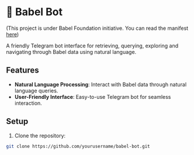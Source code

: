 # 🤖 Babel Bot

(This project is under Babel Foundation initiative. You can read the manifest [here](https://github.com/margostino/babel-foundation))

A friendly Telegram bot interface for retrieving, querying, exploring and navigating through Babel data using natural language.

## Features

- **Natural Language Processing**: Interact with Babel data through natural language queries.
- **User-Friendly Interface**: Easy-to-use Telegram bot for seamless interaction.

## Setup

1. Clone the repository:

```bash
git clone https://github.com/yourusername/babel-bot.git
